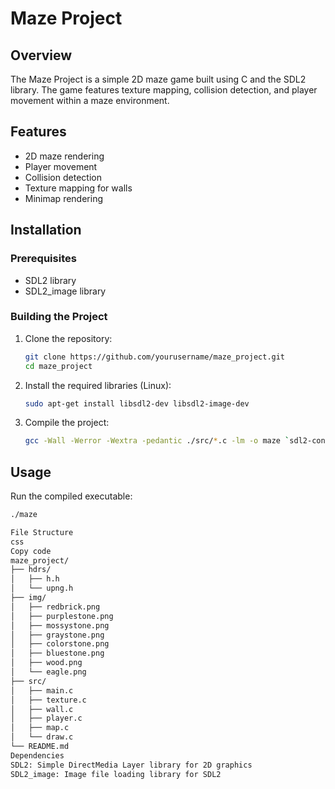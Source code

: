 # Maze Project

## Overview

The Maze Project is a simple 2D maze game built using C and the SDL2 library. The game features texture mapping, collision detection, and player movement within a maze environment.

## Features

- 2D maze rendering
- Player movement
- Collision detection
- Texture mapping for walls
- Minimap rendering

## Installation

### Prerequisites

- SDL2 library
- SDL2_image library

### Building the Project

1. Clone the repository:
    ```bash
    git clone https://github.com/yourusername/maze_project.git
    cd maze_project
    ```

2. Install the required libraries (Linux):
    ```bash
    sudo apt-get install libsdl2-dev libsdl2-image-dev
    ```

3. Compile the project:
    ```bash
    gcc -Wall -Werror -Wextra -pedantic ./src/*.c -lm -o maze `sdl2-config --cflags` `sdl2-config --libs`
    ```

## Usage

Run the compiled executable:
```bash
./maze

File Structure
css
Copy code
maze_project/
├── hdrs/
│   ├── h.h
│   └── upng.h
├── img/
│   ├── redbrick.png
│   ├── purplestone.png
│   ├── mossystone.png
│   ├── graystone.png
│   ├── colorstone.png
│   ├── bluestone.png
│   ├── wood.png
│   └── eagle.png
├── src/
│   ├── main.c
│   ├── texture.c
│   ├── wall.c
│   ├── player.c
│   ├── map.c
│   └── draw.c
└── README.md
Dependencies
SDL2: Simple DirectMedia Layer library for 2D graphics
SDL2_image: Image file loading library for SDL2
